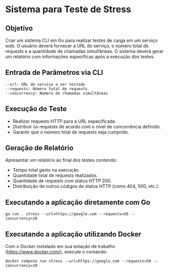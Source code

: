 # Sistema para Teste de Stress

## Objetivo
Criar um sistema CLI em Go para realizar testes de carga em um serviço web. 
O usuário deverá fornecer a URL do serviço, o número total de requests e a quantidade de chamadas simultâneas.
O sistema deverá gerar um relatório com informações específicas após a execução dos testes.

## Entrada de Parâmetros via CLI
```
--url: URL do serviço a ser testado
--requests: Número total de requests
--concurrency: Número de chamadas simultâneas
```

## Execução do Teste

- Realizar requests HTTP para a URL especificada.
- Distribuir os requests de acordo com o nível de concorrência definido.
- Garantir que o número total de requests seja cumprido.

## Geração de Relatório

Apresentar um relatório ao final dos testes contendo:

- Tempo total gasto na execução
- Quantidade total de requests realizados.
- Quantidade de requests com status HTTP 200.
- Distribuição de outros códigos de status HTTP (como 404, 500, etc.).

## Executando a aplicação diretamente com Go
```
go run . stress --url=https://google.com --requests=50 --concurrency=10
```

## Executando a aplicação utilizando Docker
Com o Docker instalado em sua estação de trabalho (https://www.docker.com/), execute o comando:
```
docker compose run stress --url=https://google.com --requests=50 --concurrency=10
```




